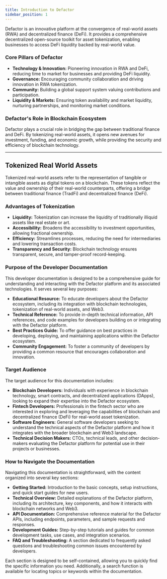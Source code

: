 ```yaml
---
title: Introduction to Defactor
sidebar_position: 1
---
```


Defactor is an innovative platform at the convergence of real-world assets (RWA) and decentralized finance (DeFi). It provides a comprehensive decentralized open-source toolkit for asset tokenization, enabling businesses to access DeFi liquidity backed by real-world value.

### Core Pillars of Defactor

- **Technology & Innovation:** Pioneering innovation in RWA and DeFi, reducing time to market for businesses and providing DeFi liquidity.
- **Governance:** Encouraging community collaboration and driving innovation in RWA tokenization.
- **Community:** Building a global support system valuing contributions and participation.
- **Liquidity & Markets:** Ensuring token availability and market liquidity, nurturing partnerships, and monitoring market conditions.

### Defactor's Role in Blockchain Ecosystem

Defactor plays a crucial role in bridging the gap between traditional finance and DeFi. By tokenizing real-world assets, it opens new avenues for investment, funding, and economic growth, while providing the security and efficiency of blockchain technology.

---

## Tokenized Real World Assets

Tokenized real-world assets refer to the representation of tangible or intangible assets as digital tokens on a blockchain. These tokens reflect the value and ownership of their real-world counterparts, offering a bridge between traditional finance (TradFi) and decentralized finance (DeFi).

### Advantages of Tokenization

- **Liquidity:** Tokenization can increase the liquidity of traditionally illiquid assets like real estate or art.
- **Accessibility:** Broadens the accessibility to investment opportunities, allowing fractional ownership.
- **Efficiency:** Streamlines processes, reducing the need for intermediaries and lowering transaction costs.
- **Transparency and Security:** Blockchain technology ensures transparent, secure, and tamper-proof record-keeping.

### Purpose of the Developer Documentation

This developer documentation is designed to be a comprehensive guide for understanding and interacting with the Defactor platform and its associated technologies. It serves several key purposes:

- **Educational Resource:** To educate developers about the Defactor ecosystem, including its integration with blockchain technologies, tokenization of real-world assets, and Web3.
- **Technical Reference:** To provide in-depth technical information, API references, and code examples for developers building on or integrating with the Defactor platform.
- **Best Practices Guide:** To offer guidance on best practices in developing, deploying, and maintaining applications within the Defactor ecosystem.
- **Community Engagement:** To foster a community of developers by providing a common resource that encourages collaboration and innovation.

### Target Audience

The target audience for this documentation includes:

- **Blockchain Developers:** Individuals with experience in blockchain technology, smart contracts, and decentralized applications (DApps), looking to expand their expertise into the Defactor ecosystem.
- **Fintech Developers:** Professionals in the fintech sector who are interested in exploring and leveraging the capabilities of blockchain and decentralized finance (DeFi) for real-world asset tokenization.
- **Software Engineers:** General software developers seeking to understand the technical aspects of the Defactor platform and how it integrates with the broader blockchain and Web3 landscape.
- **Technical Decision Makers:** CTOs, technical leads, and other decision-makers evaluating the Defactor platform for potential use in their projects or businesses.

### How to Navigate the Documentation

Navigating this documentation is straightforward, with the content organized into several key sections:

- **Getting Started:** Introduction to the basic concepts, setup instructions, and quick start guides for new users.
- **Technical Overview:** Detailed explanations of the Defactor platform, including its architecture, key components, and how it interacts with blockchain networks and Web3.
- **API Documentation:** Comprehensive reference material for the Defactor APIs, including endpoints, parameters, and sample requests and responses.
- **Development Guides:** Step-by-step tutorials and guides for common development tasks, use cases, and integration scenarios.
- **FAQ and Troubleshooting:** A section dedicated to frequently asked questions and troubleshooting common issues encountered by developers.

Each section is designed to be self-contained, allowing you to quickly find the specific information you need. Additionally, a search function is available for locating topics or keywords within the documentation.
